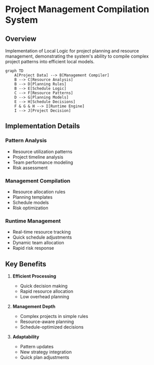 # Project Management Compilation System

## Overview
Implementation of Local Logic for project planning and resource management, demonstrating the system's ability to compile complex project patterns into efficient local models.

```mermaid
graph TD
    A[Project Data] --> B[Management Compiler]
    B --> C[Resource Analysis]
    B --> D[Planning Rules]
    B --> E[Schedule Logic]
    C --> F[Resource Patterns]
    D --> G[Planning Models]
    E --> H[Schedule Decisions]
    F & G & H --> I[Runtime Engine]
    I --> J[Project Decision]
```

## Implementation Details

### Pattern Analysis
- Resource utilization patterns
- Project timeline analysis
- Team performance modeling
- Risk assessment

### Management Compilation
- Resource allocation rules
- Planning templates
- Schedule models
- Risk optimization

### Runtime Management
- Real-time resource tracking
- Quick schedule adjustments
- Dynamic team allocation
- Rapid risk response

## Key Benefits
1. **Efficient Processing**
   - Quick decision making
   - Rapid resource allocation
   - Low overhead planning

2. **Management Depth**
   - Complex projects in simple rules
   - Resource-aware planning
   - Schedule-optimized decisions

3. **Adaptability**
   - Pattern updates
   - New strategy integration
   - Quick plan adjustments
